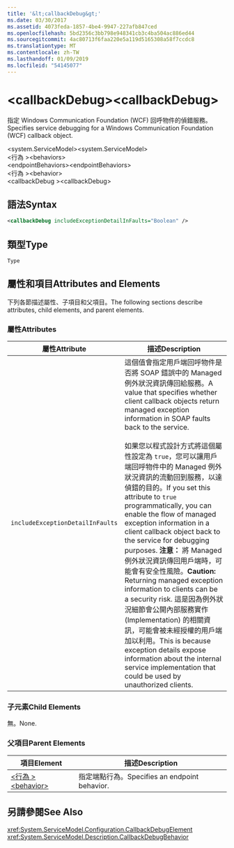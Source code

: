 ```yaml
---
title: '&lt;callbackDebug&gt;'
ms.date: 03/30/2017
ms.assetid: 4073feda-1857-4be4-9947-227afb847ced
ms.openlocfilehash: 5bd2356c3bb798e948341cb3c4ba504ac886ed44
ms.sourcegitcommit: 4ac80713f6faa220e5a119d5165308a58f7ccdc8
ms.translationtype: MT
ms.contentlocale: zh-TW
ms.lasthandoff: 01/09/2019
ms.locfileid: "54145077"
---
```

# <a name="ltcallbackdebuggt"></a><span data-ttu-id="9356e-102">&lt;callbackDebug&gt;</span><span class="sxs-lookup"><span data-stu-id="9356e-102">&lt;callbackDebug&gt;</span></span>
<span data-ttu-id="9356e-103">指定 Windows Communication Foundation (WCF) 回呼物件的偵錯服務。</span><span class="sxs-lookup"><span data-stu-id="9356e-103">Specifies service debugging for a Windows Communication Foundation (WCF) callback object.</span></span>  
  
 <span data-ttu-id="9356e-104">\<system.ServiceModel></span><span class="sxs-lookup"><span data-stu-id="9356e-104">\<system.ServiceModel></span></span>  
<span data-ttu-id="9356e-105">\<行為 ></span><span class="sxs-lookup"><span data-stu-id="9356e-105">\<behaviors></span></span>  
<span data-ttu-id="9356e-106">\<endpointBehaviors></span><span class="sxs-lookup"><span data-stu-id="9356e-106">\<endpointBehaviors></span></span>  
<span data-ttu-id="9356e-107">\<行為 ></span><span class="sxs-lookup"><span data-stu-id="9356e-107">\<behavior></span></span>  
<span data-ttu-id="9356e-108">\<callbackDebug ></span><span class="sxs-lookup"><span data-stu-id="9356e-108">\<callbackDebug></span></span>  
  
## <a name="syntax"></a><span data-ttu-id="9356e-109">語法</span><span class="sxs-lookup"><span data-stu-id="9356e-109">Syntax</span></span>  
  
```xml  
<callbackDebug includeExceptionDetailInFaults="Boolean" />
```  
  
## <a name="type"></a><span data-ttu-id="9356e-110">類型</span><span class="sxs-lookup"><span data-stu-id="9356e-110">Type</span></span>  
 `Type`  
  
## <a name="attributes-and-elements"></a><span data-ttu-id="9356e-111">屬性和項目</span><span class="sxs-lookup"><span data-stu-id="9356e-111">Attributes and Elements</span></span>  
 <span data-ttu-id="9356e-112">下列各節描述屬性、子項目和父項目。</span><span class="sxs-lookup"><span data-stu-id="9356e-112">The following sections describe attributes, child elements, and parent elements.</span></span>  
  
### <a name="attributes"></a><span data-ttu-id="9356e-113">屬性</span><span class="sxs-lookup"><span data-stu-id="9356e-113">Attributes</span></span>  
  
|<span data-ttu-id="9356e-114">屬性</span><span class="sxs-lookup"><span data-stu-id="9356e-114">Attribute</span></span>|<span data-ttu-id="9356e-115">描述</span><span class="sxs-lookup"><span data-stu-id="9356e-115">Description</span></span>|  
|---------------|-----------------|  
|`includeExceptionDetailInFaults`|<span data-ttu-id="9356e-116">這個值會指定用戶端回呼物件是否將 SOAP 錯誤中的 Managed 例外狀況資訊傳回給服務。</span><span class="sxs-lookup"><span data-stu-id="9356e-116">A value that specifies whether client callback objects return managed exception information in SOAP faults back to the service.</span></span><br /><br /> <span data-ttu-id="9356e-117">如果您以程式設計方式將這個屬性設定為 `true`，您可以讓用戶端回呼物件中的 Managed 例外狀況資訊的流動回到服務，以達偵錯的目的。</span><span class="sxs-lookup"><span data-stu-id="9356e-117">If you set this attribute to `true` programmatically, you can enable the flow of managed exception information in a client callback object back to the service for debugging purposes.</span></span> <span data-ttu-id="9356e-118">**注意：** 將 Managed 例外狀況資訊傳回用戶端時，可能會有安全性風險。</span><span class="sxs-lookup"><span data-stu-id="9356e-118">**Caution:**  Returning managed exception information to clients can be a security risk.</span></span> <span data-ttu-id="9356e-119">這是因為例外狀況細節會公開內部服務實作 (Implementation) 的相關資訊，可能會被未經授權的用戶端加以利用。</span><span class="sxs-lookup"><span data-stu-id="9356e-119">This is because exception details expose information about the internal service implementation that could be used by unauthorized clients.</span></span>|  
  
### <a name="child-elements"></a><span data-ttu-id="9356e-120">子元素</span><span class="sxs-lookup"><span data-stu-id="9356e-120">Child Elements</span></span>  
 <span data-ttu-id="9356e-121">無。</span><span class="sxs-lookup"><span data-stu-id="9356e-121">None.</span></span>  
  
### <a name="parent-elements"></a><span data-ttu-id="9356e-122">父項目</span><span class="sxs-lookup"><span data-stu-id="9356e-122">Parent Elements</span></span>  
  
|<span data-ttu-id="9356e-123">項目</span><span class="sxs-lookup"><span data-stu-id="9356e-123">Element</span></span>|<span data-ttu-id="9356e-124">描述</span><span class="sxs-lookup"><span data-stu-id="9356e-124">Description</span></span>|  
|-------------|-----------------|  
|[<span data-ttu-id="9356e-125">\<行為 ></span><span class="sxs-lookup"><span data-stu-id="9356e-125">\<behavior></span></span>](../../../../../docs/framework/configure-apps/file-schema/wcf/behavior-of-endpointbehaviors.md)|<span data-ttu-id="9356e-126">指定端點行為。</span><span class="sxs-lookup"><span data-stu-id="9356e-126">Specifies an endpoint behavior.</span></span>|  
  
## <a name="see-also"></a><span data-ttu-id="9356e-127">另請參閱</span><span class="sxs-lookup"><span data-stu-id="9356e-127">See Also</span></span>  
 <xref:System.ServiceModel.Configuration.CallbackDebugElement>  
 <xref:System.ServiceModel.Description.CallbackDebugBehavior>

